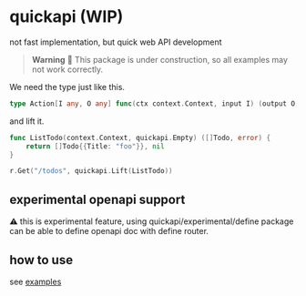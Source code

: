 # quickapi (WIP)

not fast implementation, but quick web API development

> **Warning**
> 🚧 This package is under construction, so all examples may not work correctly.

We need the type just like this.

```go
type Action[I any, O any] func(ctx context.Context, input I) (output O, err error)
```

and lift it.

```go
func ListTodo(context.Context, quickapi.Empty) ([]Todo, error) {
    return []Todo{{Title: "foo"}}, nil
}

r.Get("/todos", quickapi.Lift(ListTodo))
```

## experimental openapi support

:warning: this is experimental feature, using quickapi/experimental/define package can be able to define openapi doc with define router.


## how to use

see [examples](_examples)
